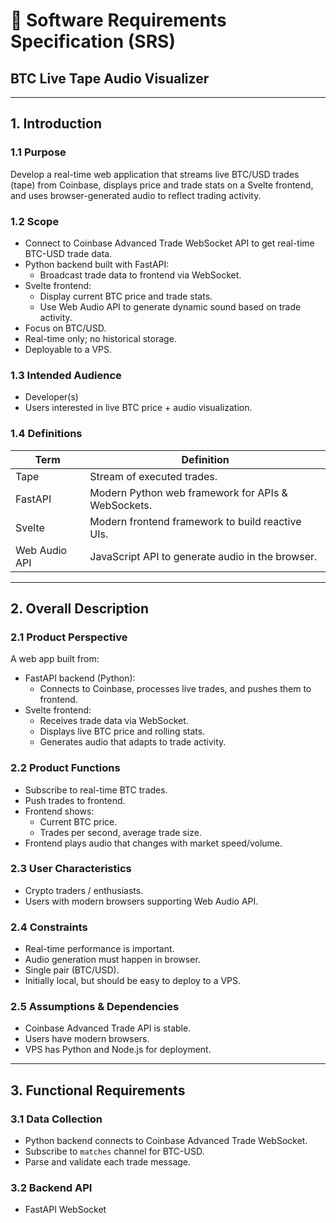 # 📄 Software Requirements Specification (SRS)  
## BTC Live Tape Audio Visualizer

---

## **1. Introduction**

### 1.1 Purpose
Develop a real-time web application that streams live BTC/USD trades (tape) from Coinbase, displays price and trade stats on a Svelte frontend, and uses browser-generated audio to reflect trading activity.

### 1.2 Scope
- Connect to Coinbase Advanced Trade WebSocket API to get real-time BTC-USD trade data.
- Python backend built with FastAPI:
  - Broadcast trade data to frontend via WebSocket.
- Svelte frontend:
  - Display current BTC price and trade stats.
  - Use Web Audio API to generate dynamic sound based on trade activity.
- Focus on BTC/USD.
- Real-time only; no historical storage.
- Deployable to a VPS.

### 1.3 Intended Audience
- Developer(s)
- Users interested in live BTC price + audio visualization.

### 1.4 Definitions
| Term        | Definition |
|------------|------------|
| Tape       | Stream of executed trades. |
| FastAPI    | Modern Python web framework for APIs & WebSockets. |
| Svelte     | Modern frontend framework to build reactive UIs. |
| Web Audio API | JavaScript API to generate audio in the browser. |

---

## **2. Overall Description**

### 2.1 Product Perspective
A web app built from:
- FastAPI backend (Python):
  - Connects to Coinbase, processes live trades, and pushes them to frontend.
- Svelte frontend:
  - Receives trade data via WebSocket.
  - Displays live BTC price and rolling stats.
  - Generates audio that adapts to trade activity.

### 2.2 Product Functions
- Subscribe to real-time BTC trades.
- Push trades to frontend.
- Frontend shows:
  - Current BTC price.
  - Trades per second, average trade size.
- Frontend plays audio that changes with market speed/volume.

### 2.3 User Characteristics
- Crypto traders / enthusiasts.
- Users with modern browsers supporting Web Audio API.

### 2.4 Constraints
- Real-time performance is important.
- Audio generation must happen in browser.
- Single pair (BTC/USD).
- Initially local, but should be easy to deploy to a VPS.

### 2.5 Assumptions & Dependencies
- Coinbase Advanced Trade API is stable.
- Users have modern browsers.
- VPS has Python and Node.js for deployment.

---

## **3. Functional Requirements**

### 3.1 Data Collection
- Python backend connects to Coinbase Advanced Trade WebSocket.
- Subscribe to `matches` channel for BTC-USD.
- Parse and validate each trade message.

### 3.2 Backend API
- FastAPI WebSocket
